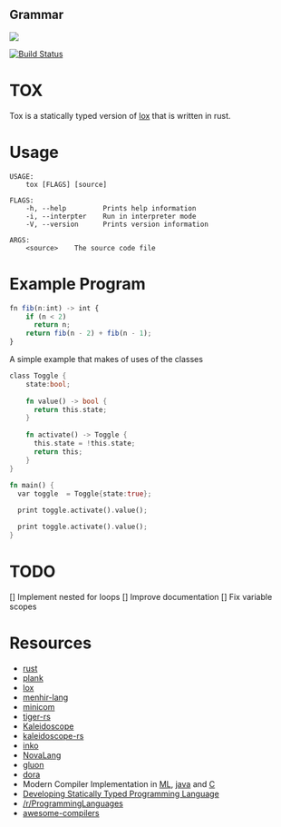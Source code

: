 ## Grammar
[![](https://tokei.rs/b1/github/lapz/lexer)](https://github.com/lapz/tox)

[![Build Status](https://travis-ci.org/Lapz/lexer.svg?branch=master)](https://travis-ci.org/Lapz/tox)
# TOX

Tox is a statically typed version of [lox](http://www.craftinginterpreters.com) that is written in rust.


# Usage

```
USAGE:
    tox [FLAGS] [source]

FLAGS:
    -h, --help         Prints help information
    -i, --interpter    Run in interpreter mode
    -V, --version      Prints version information

ARGS:
    <source>    The source code file
```


# Example Program

```ts 
fn fib(n:int) -> int {
    if (n < 2) 
      return n;
    return fib(n - 2) + fib(n - 1);
}
```

A simple example that makes of uses of the classes

```rust
class Toggle {
    state:bool;
  
    fn value() -> bool {
      return this.state;
    }
  
    fn activate() -> Toggle {
      this.state = !this.state;
      return this;
    }
}
  
fn main() {
  var toggle  = Toggle{state:true};

  print toggle.activate().value();

  print toggle.activate().value();
}
```


# TODO

[] Implement nested for loops
[] Improve documentation
[] Fix variable scopes
 



# Resources
* [rust](https://github.com/rust-lang/rust)
* [plank](https://github.com/jDomantas/plank)
* [lox](http://www.craftinginterpreters.com)
* [menhir-lang](https://github.com/GeorgeKT/menhir-lang)
* [minicom](https://github.com/agatan/minicom)
* [tiger-rs](https://github.com/antoyo/tiger-rs)
* [Kaleidoscope](https://llvm.org/docs/tutorial/index.html)
* [kaleidoscope-rs](https://github.com/BookOwl/kaleidoscope-rs)
* [inko](https://gitlab.com/yorickpeterse/inko)
* [NovaLang](https://github.com/boomshroom/NovaLang)
* [gluon](https://github.com/gluon-lang/gluon)
* [dora](https://github.com/dinfuehr/dora)
* Modern Compiler Implementation in [ML](http://www.cs.princeton.edu/~appel/modern/ml/), [java](http://www.cs.princeton.edu/~appel/modern/java/) and [C](https://www.cs.princeton.edu/~appel/modern/c/)
 * [Developing Statically Typed Programming Language](http://blog.mgechev.com/2017/08/05/typed-lambda-calculus-create-type-checker-transpiler-compiler-javascript/)
* [/r/ProgrammingLanguages](https://www.reddit.com/r/ProgrammingLanguages/)
* [awesome-compilers](https://github.com/aalhour/awesome-compilers)
